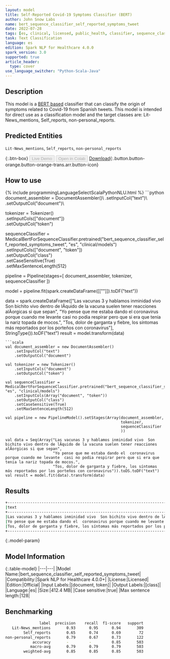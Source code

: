 ```yaml
---
layout: model
title: Self-Reported Covid-19 Symptoms Classifier (BERT)
author: John Snow Labs
name: bert_sequence_classifier_self_reported_symptoms_tweet
date: 2022-07-28
tags: [es, clinical, licensed, public_health, classifier, sequence_classification, covid_19, tweet, symptom]
task: Text Classification
language: es
edition: Spark NLP for Healthcare 4.0.0
spark_version: 3.0
supported: true
article_header:
  type: cover
use_language_switcher: "Python-Scala-Java"
---
```


## Description

This model is a [BERT based](https://huggingface.co/dccuchile/bert-base-spanish-wwm-cased) classifier that can classify the origin of symptoms related to Covid-19 from Spanish tweets. 
This model is intended for direct use as a classification model and the target classes are: Lit-News_mentions, Self_reports, non-personal_reports.

## Predicted Entities

`Lit-News_mentions`, `Self_reports`, `non-personal_reports`

{:.btn-box}
<button class="button button-orange" disabled>Live Demo</button>
<button class="button button-orange" disabled>Open in Colab</button>
[Download](https://s3.amazonaws.com/auxdata.johnsnowlabs.com/clinical/models/bert_sequence_classifier_self_reported_symptoms_tweet_es_4.0.0_3.0_1659022252550.zip){:.button.button-orange.button-orange-trans.arr.button-icon}

## How to use



<div class="tabs-box" markdown="1">
{% include programmingLanguageSelectScalaPythonNLU.html %}
```python
document_assembler = DocumentAssembler()\
    .setInputCol("text")\
    .setOutputCol("document")\

tokenizer = Tokenizer()\
    .setInputCols(["document"])\
    .setOutputCol("token")

sequenceClassifier = MedicalBertForSequenceClassifier.pretrained("bert_sequence_classifier_self_reported_symptoms_tweet", "es", "clinical/models")\
    .setInputCols(["document", "token"])\
    .setOutputCol("class")\
    .setCaseSensitive(True)\
    .setMaxSentenceLength(512)

pipeline = Pipeline(stages=[
    document_assembler, 
    tokenizer,
    sequenceClassifier
    ])

model = pipeline.fit(spark.createDataFrame([[""]]).toDF("text"))

data = spark.createDataFrame(["Las vacunas 3 y hablamos inminidad vivo  Son bichito vivo dentro de lÃ­quido de la vacuna suelen tener reacciones alÃorgicas si que sepan",
                              "Yo pense que me estaba dando el  coronavirus porque cuando me levante  casi no podia respirar pero que si era que tenia la nariz topada de mocos.",
                              "Tos, dolor de garganta y fiebre, los síntomas más reportados por los porteños con coronavirus"], StringType()).toDF("text")
result = model.transform(data)
```
```scala
val document_assembler = new DocumentAssembler()
    .setInputCol("text")
    .setOutputCol("document")

val tokenizer = new Tokenizer()
    .setInputCols("document")
    .setOutputCol("token")

val sequenceClassifier = MedicalBertForSequenceClassifier.pretrained("bert_sequence_classifier_self_reported_symptoms_tweet", "es", "clinical/models")
    .setInputCols(Array("document", "token"))
    .setOutputCol("class")
    .setCaseSensitive(True)
    .setMaxSentenceLength(512)

val pipeline = new PipelineModel().setStages(Array(document_assembler, 
                                                   tokenizer,
                                                   sequenceClassifier
                                                   ))

val data = Seq(Array("Las vacunas 3 y hablamos inminidad vivo  Son bichito vivo dentro de lÃ­quido de la vacuna suelen tener reacciones alÃorgicas si que sepan",
                     "Yo pense que me estaba dando el  coronavirus porque cuando me levante  casi no podia respirar pero que si era que tenia la nariz topada de mocos.",
                     "Tos, dolor de garganta y fiebre, los síntomas más reportados por los porteños con coronavirus")).toDS.toDF("text")
val result = model.fit(data).transform(data)
```
</div>

## Results

```bash
+-------------------------------------------------------------------------------------------------------------------------------------------------+----------------------+
|text                                                                                                                                             |result                |
+-------------------------------------------------------------------------------------------------------------------------------------------------+----------------------+
|Las vacunas 3 y hablamos inminidad vivo  Son bichito vivo dentro de lÃ­quido de la vacuna suelen tener reacciones alÃorgicas si que sepan         |[non-personal_reports]|
|Yo pense que me estaba dando el  coronavirus porque cuando me levante  casi no podia respirar pero que si era que tenia la nariz topada de mocos.|[Self_reports]        |
|Tos, dolor de garganta y fiebre, los síntomas más reportados por los porteños con coronavirus                                                    |[Lit-News_mentions]   |
+-------------------------------------------------------------------------------------------------------------------------------------------------+----------------------+
```

{:.model-param}
## Model Information

{:.table-model}
|---|---|
|Model Name:|bert_sequence_classifier_self_reported_symptoms_tweet|
|Compatibility:|Spark NLP for Healthcare 4.0.0+|
|License:|Licensed|
|Edition:|Official|
|Input Labels:|[document, token]|
|Output Labels:|[class]|
|Language:|es|
|Size:|412.4 MB|
|Case sensitive:|true|
|Max sentence length:|128|

## Benchmarking

```bash
               label  precision    recall  f1-score   support
   Lit-News_mentions       0.93      0.95      0.94       309
        Self_reports       0.65      0.74      0.69        72
non-personal_reports       0.79      0.67      0.73       122
            accuracy       -         -         0.85       503
           macro-avg       0.79      0.79      0.79       503
        weighted-avg       0.85      0.85      0.85       503
```